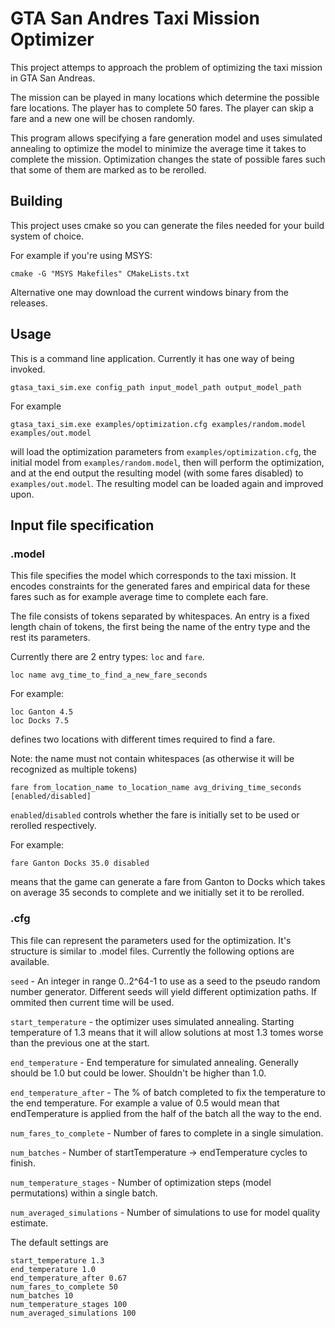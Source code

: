 # GTA San Andres Taxi Mission Optimizer

This project attemps to approach the problem of optimizing the taxi mission in GTA San Andreas.

The mission can be played in many locations which determine the possible fare locations. The player has to complete 50 fares. The player can skip a fare and a new one will be chosen randomly.

This program allows specifying a fare generation model and uses simulated annealing to optimize the model to minimize the average time it takes to complete the mission. Optimization changes the state of possible fares such that some of them are marked as to be rerolled.

## Building

This project uses cmake so you can generate the files needed for your build system of choice.

For example if you're using MSYS:
```
cmake -G "MSYS Makefiles" CMakeLists.txt
```

Alternative one may download the current windows binary from the releases.

## Usage

This is a command line application. Currently it has one way of being invoked.
```
gtasa_taxi_sim.exe config_path input_model_path output_model_path
```

For example
```
gtasa_taxi_sim.exe examples/optimization.cfg examples/random.model examples/out.model
```
will load the optimization parameters from `examples/optimization.cfg`, the initial model from `examples/random.model`, then will perform the optimization, and at the end output the resulting model (with some fares disabled) to `examples/out.model`. The resulting model can be loaded again and improved upon.

## Input file specification

### .model

This file specifies the model which corresponds to the taxi mission. It encodes constraints for the generated fares and empirical data for these fares such as for example average time to complete each fare.

The file consists of tokens separated by whitespaces. An entry is a fixed length chain of tokens, the first being the name of the entry type and the rest its parameters.

Currently there are 2 entry types: `loc` and `fare`.

```
loc name avg_time_to_find_a_new_fare_seconds
```

For example:
```
loc Ganton 4.5
loc Docks 7.5
```

defines two locations with different times required to find a fare.

Note: the name must not contain whitespaces (as otherwise it will be recognized as multiple tokens)

```
fare from_location_name to_location_name avg_driving_time_seconds [enabled/disabled]
```

`enabled`/`disabled` controls whether the fare is initially set to be used or rerolled respectively.

For example:
```
fare Ganton Docks 35.0 disabled
```

means that the game can generate a fare from Ganton to Docks which takes on average 35 seconds to complete and we initially set it to be rerolled.

### .cfg

This file can represent the parameters used for the optimization. It's structure is similar to .model files. Currently the following options are available.

`seed` - An integer in range 0..2^64-1 to use as a seed to the pseudo random number generator. Different seeds will yield different optimization paths. If ommited then current time will be used.

`start_temperature` - the optimizer uses simulated annealing. Starting temperature of 1.3 means that it will allow solutions at most 1.3 tomes worse than the previous one at the start.

`end_temperature` - End temperature for simulated annealing. Generally should be 1.0 but could be lower. Shouldn't be higher than 1.0.

`end_temperature_after` - The % of batch completed to fix the temperature to the end temperature. For example a value of 0.5 would mean that endTemperature is applied from the half of the batch all the way to the end.

`num_fares_to_complete` - Number of fares to complete in a single simulation.

`num_batches` - Number of startTemperature -> endTemperature cycles to finish.

`num_temperature_stages` - Number of optimization steps (model permutations) within a single batch.

`num_averaged_simulations` - Number of simulations to use for model quality estimate.

The default settings are

```
start_temperature 1.3
end_temperature 1.0
end_temperature_after 0.67
num_fares_to_complete 50
num_batches 10
num_temperature_stages 100
num_averaged_simulations 100
```